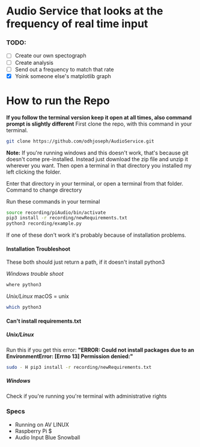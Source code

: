 # Audio Service that looks at the frequency of real time input

### TODO:

- [ ] Create our own spectograph
- [ ] Create analysis
- [ ] Send out a frequency to match that rate
- [X] Yoink someone else's matplotlib graph

# How to run the Repo
**If you follow the terminal version keep it open at all times, also command prompt is slightly different**
First clone the repo, with this command in your terminal.
```bash
git clone https://github.com/odhjoseph/AudioService.git
```
**Note:** If you're running windows and this doesn't work, that's because git doesn't come pre-installed. 
Instead just download the zip file and unzip it wherever you want. Then open a terminal in that directory you installed my left clicking the folder.

Enter that directory in your terminal, or open a terminal from that folder.
Command to change directory

Run these commands in your terminal
```bash
source recording/piAudio/bin/activate 
pip3 install -r recording/newRequirements.txt 
python3 recording/example.py
```

If one of these don't work it's probably because of installation problems.

#### Installation Troubleshoot
These both should just return a path, if it doesn't install python3

*Windows trouble shoot*
```bash
where python3 
```
*Unix/Linux* macOS = unix 
```bash
which python3 
```

#### Can't install requirements.txt

##### Unix/Linux
Run this if you get this error:
 **"ERROR: Could not install packages due to an EnvironmentError: [Errno 13] Permission denied:"**
```bash
sudo - H pip3 install -r recording/newRequirements.txt 
```

##### Windows
Check if you're running you're terminal with administrative rights 

### Specs 
- Running on AV LINUX
- Raspberry Pi $
- Audio Input Blue Snowball

